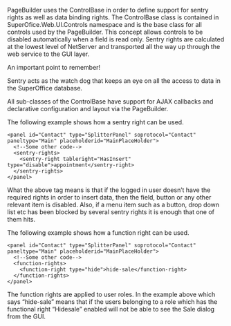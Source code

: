 <properties date="2016-06-24"
SortOrder="11"
/>

PageBuilder uses the ControlBase in order to define support for sentry rights as well as data binding rights. The ControlBase class is contained in SuperOfice.Web.UI.Controls namespace and is the base class for all controls used by the PageBuilder. This concept allows controls to be disabled automatically when a field is read only. Sentry rights are calculated at the lowest level of NetServer and transported all the way up through the web service to the GUI layer.

An important point to remember!

Sentry acts as the watch dog that keeps an eye on all the access to data in the SuperOffice database.

All sub-classes of the ControlBase have support for AJAX callbacks and declarative configuration and layout via the PageBuilder.

The following example shows how a sentry right can be used.

```
<panel id="Contact" type="SplitterPanel" soprotocol="Contact" paneltype="Main" placeholderid="MainPlaceHolder">
  <!--Some other code-->
  <sentry-rights>
    <sentry-right tableright="HasInsert" type="disable">appointment</sentry-right>
  </sentry-rights>
</panel>
```

 

What the above tag means is that if the logged in user doesn’t have the required rights in order to insert data, then the field, button or any other relevant item is disabled. Also, if a menu item such as a button, drop down list etc has been blocked by several sentry rights it is enough that one of them hits.

The following example shows how a function right can be used.

```
<panel id="Contact" type="SplitterPanel" soprotocol="Contact" paneltype="Main" placeholderid="MainPlaceHolder">
  <!--Some other code-->
  <function-rights>
    <function-right type="hide">hide-sale</function-right>
  </function-rights>
</panel>
```

 

The function rights are applied to user roles. In the example above which says “hide-sale” means that if the users belonging to a role which has the functional right “Hidesale” enabled will not be able to see the Sale dialog from the GUI.
